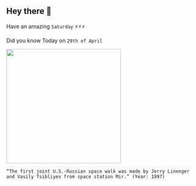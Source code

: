 ## Hey there 👋
Have an amazing `Saturday` ⚡⚡⚡

Did you know Today on `29th of April`
 
 [<img src="http://www.americaspace.com/wp-content/uploads/2015/01/linenger2.jpg" width="300" />](https://www.upi.com/Archives/1997/04/29/Mir-crew-take-space-walk/7040862286400/) 
 ```
“The first joint U.S.-Russian space walk was made by Jerry Linenger and Vasily Tsibliyev from space station Mir.” (Year: 1997)
```
